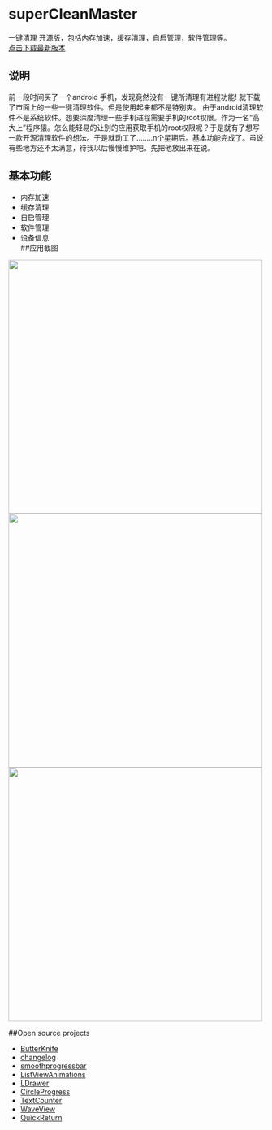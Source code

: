 # superCleanMaster
一键清理 开源版，包括内存加速，缓存清理，自启管理，软件管理等。 <br> 
[点击下载最新版本](http://www.pgyer.com/superclean)  
## 说明
前一段时间买了一个android 手机，发现竟然没有一键所清理有进程功能!
就下载了市面上的一些一键清理软件。但是使用起来都不是特别爽。
由于android清理软件不是系统软件。想要深度清理一些手机进程需要手机的root权限。作为一名“高大上”程序猿。怎么能轻易的让别的应用获取手机的root权限呢？于是就有了想写一款开源清理软件的想法。于是就动工了……..n个星期后。基本功能完成了。虽说有些地方还不太满意，待我以后慢慢维护吧。先把他放出来在说。
## 基本功能
* 内存加速
* 缓存清理
* 自启管理
* 软件管理
* 设备信息<br>
##应用截图


<a href="https://github.com/joyoyao/superCleanMaster/blob/master/screenshot/1.jpg">
    <img src="https://github.com/joyoyao/superCleanMaster/blob/master/screenshot/1.jpg" width="500px">
</a>

<a href="https://github.com/joyoyao/superCleanMaster/blob/master/screenshot/2.jpg">
    <img src="https://github.com/joyoyao/superCleanMaster/blob/master/screenshot/2.jpg" width="500px">
</a>

<a href="https://github.com/joyoyao/superCleanMaster/blob/master/screenshot/3.jpg">
    <img src="https://github.com/joyoyao/superCleanMaster/blob/master/screenshot/3.jpg" width="500px">
</a>

##Open source projects
* [ButterKnife](http://jakewharton.github.io/butterknife/)  
* [changelog](https://github.com/gabrielemariotti/changeloglib)  
* [smoothprogressbar](https://github.com/castorflex/SmoothProgressBar)  
* [ListViewAnimations](https://github.com/nhaarman/ListViewAnimations)  
* [LDrawer](https://github.com/ikimuhendis/LDrawer)  
* [CircleProgress](https://github.com/lzyzsd/CircleProgress)  
* [TextCounter](https://github.com/premnirmal/TextCounter)  
* [WaveView](https://github.com/john990/WaveView) 
* [QuickReturn](https://github.com/lawloretienne/QuickReturn) 


